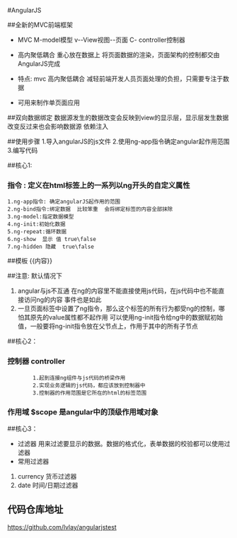 #AngularJS

##全新的MVC前端框架

* MVC  M-model模型  v--View视图--页面 C- controller控制器

* 高内聚低耦合
 重心放在数据上 将页面数据的渲染，页面架构的控制都交由AngularJS完成


* 特点: mvc  高内聚低耦合  减轻前端开发人员页面处理的负担，只需要专注于数据

* 可用来制作单页面应用

##双向数据绑定  数据源发生的数据改变会反映到view的显示层，显示层发生数据改变反过来也会影响数据源
依赖注入  

##使用步骤 
            1.导入angularJS的js文件
            2.使用ng-app指令确定angular起作用范围
            3.编写代码

##核心1:

### 指令 :  定义在html标签上的一系列以ng开头的自定义属性
    1.ng-app指令: 确定angularJS起作用的范围
    2.ng-bind指令:绑定数据  比较笨重  会将绑定标签的内容全部抹除
    3.ng-model:指定数据模型
    4.ng-init:初始化数据
    5.ng-repeat:循环数据
    6.ng-show  显示 值 true\false 
    7.ng-hidden 隐藏  true\false

##模板   {{内容}}


##注意:
默认情况下
1. angular与js不互通   在ng的内容里不能直接使用js代码，在js代码中也不能直接访问ng的内容
 事件也是如此 
2. 一旦页面标签中设置了ng指令，那么这个标签的所有行为都受ng的控制，哪怕其原先的value属性都不起作用
可以使用ng-init指令给ng中的数据赋初始值，一般要将ng-init指令放在父节点上，作用于其中的所有子节点

##核心2：
### 控制器 controller 
            1.起到连接ng组件与js代码的桥梁作用
            2.实现业务逻辑的js代码，都应该放到控制器中
            3.控制器的作用范围是它所在的html的标签范围

### 作用域 $scope 是angular中的顶级作用域对象

##核心3：
 * 过滤器   用来过滤要显示的数据。数据的格式化，表单数据的校验都可以使用过滤器
 * 常用过滤器
  1. currency 货币过滤器
  2. date  时间/日期过滤器



## 代码仓库地址
https://github.com/lvlay/angularjstest















